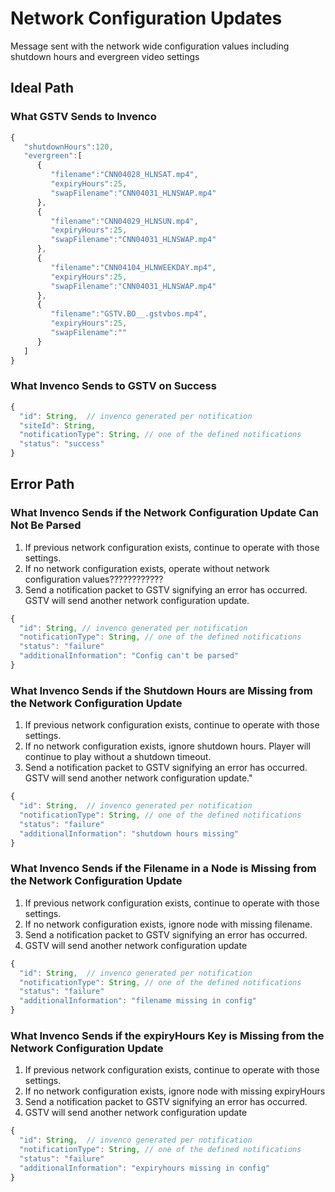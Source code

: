 # Network Configuration Updates

Message sent with the network wide configuration values including shutdown hours and evergreen video settings

## Ideal Path
### What GSTV Sends to Invenco
```javascript
{
   "shutdownHours":120,
   "evergreen":[
      {
         "filename":"CNN04028_HLNSAT.mp4",
         "expiryHours":25,
         "swapFilename":"CNN04031_HLNSWAP.mp4"
      },
      {
         "filename":"CNN04029_HLNSUN.mp4",
         "expiryHours":25,
         "swapFilename":"CNN04031_HLNSWAP.mp4"
      },
      {
         "filename":"CNN04104_HLNWEEKDAY.mp4",
         "expiryHours":25,
         "swapFilename":"CNN04031_HLNSWAP.mp4"
      },
      {
         "filename":"GSTV.BO__.gstvbos.mp4",
         "expiryHours":25,
         "swapFilename":""
      }
   ]
}
```

### What Invenco Sends to GSTV on Success
```javascript
{
  "id": String,  // invenco generated per notification
  "siteId": String,
  "notificationType": String, // one of the defined notifications
  "status": "success"
}
```

## Error Path
### What Invenco Sends if the Network Configuration Update Can Not Be Parsed
1. If previous network configuration exists, continue to operate with those settings.  
1. If no network configuration exists, operate without network configuration values????????????
1. Send a notification packet to GSTV signifying an error has occurred. GSTV will send another network configuration update.

```javascript
{
  "id": String, // invenco generated per notification
  "notificationType": String, // one of the defined notifications
  "status": "failure"
  "additionalInformation": "Config can't be parsed"
}
```

### What Invenco Sends if the Shutdown Hours are Missing from the Network Configuration Update
1. If previous network configuration exists, continue to operate with those settings.  
1. If no network configuration exists, ignore shutdown hours. Player will continue to play without a shutdown timeout.
1. Send a notification packet to GSTV signifying an error has occurred. GSTV will send another network configuration update."

```javascript
{
  "id": String,  // invenco generated per notification
  "notificationType": String, // one of the defined notifications
  "status": "failure"
  "additionalInformation": "shutdown hours missing"
}
```

### What Invenco Sends if the Filename in a Node is Missing from the Network Configuration Update
1. If previous network configuration exists, continue to operate with those settings.  
1. If no network configuration exists, ignore node with missing filename.  
1. Send a notification packet to GSTV signifying an error has occurred.
1. GSTV will send another network configuration update

```javascript
{
  "id": String,  // invenco generated per notification
  "notificationType": String, // one of the defined notifications
  "status": "failure"
  "additionalInformation": "filename missing in config"
}
```

### What Invenco Sends if the expiryHours Key is Missing from the Network Configuration Update
1. If previous network configuration exists, continue to operate with those settings.  
1. If no network configuration exists, ignore node with missing expiryHours  
1. Send a notification packet to GSTV signifying an error has occurred.
1. GSTV will send another network configuration update

``` javascript
{
  "id": String,  // invenco generated per notification
  "notificationType": String, // one of the defined notifications
  "status": "failure"
  "additionalInformation": "expiryhours missing in config"
}
```
